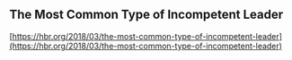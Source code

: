 ## The Most Common Type of Incompetent Leader
  
  [https://hbr.org/2018/03/the-most-common-type-of-incompetent-leader](https://hbr.org/2018/03/the-most-common-type-of-incompetent-leader)
